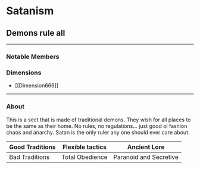 # Satanism
## Demons rule all
---

### Notable Members

### Dimensions
- [[Dimension666]]

 --- 

### About
This is a sect that is made of traditional demons. They wish for all places to be the same as their home. No rules, no regulations... just good ol fashion chaos and anarchy. Satan is the only ruler any one should ever care about.

| Good Traditions | Flexible tactics | Ancient Lore           | 
| --------------- | ---------------- | ---------------------- |
| Bad Traditions  | Total Obedience  | Paranoid and Secretive |